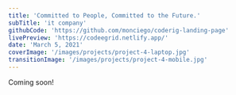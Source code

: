 ```yaml
---
title: 'Committed to People, Committed to the Future.'
subTitle: 'it company'
githubCode: 'https://github.com/monciego/coderig-landing-page'
livePreview: 'https://codeegrid.netlify.app/'
date: 'March 5, 2021'
coverImage: '/images/projects/project-4-laptop.jpg'
transitionImage: '/images/projects/project-4-mobile.jpg'
---
```


Coming soon!

